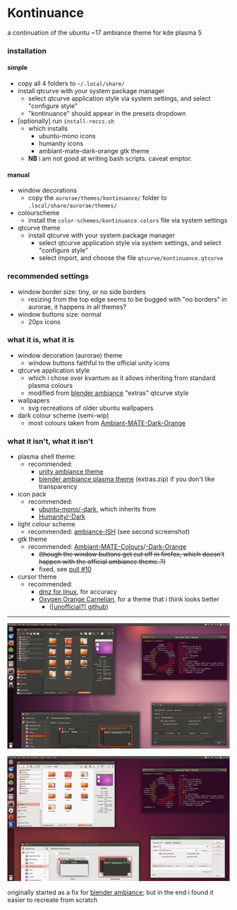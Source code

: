 # Kontinuance

a continuation of the ubuntu ~17 ambiance theme for kde plasma 5

### installation
#### simple
* copy all 4 folders to `~/.local/share/`
* install qtcurve with your system package manager
	* select qtcurve application style via system settings, and select "configure style"
	* "kontinuance" should appear in the presets dropdown
* [optionally] run `install-reccs.sh`
	* which installs
		* ubuntu-mono icons
		* humanity icons
		* ambiant-mate-dark-orange gtk theme
	* **NB** i am not good at writing bash scripts. caveat emptor.
#### manual
* window decorations
	* copy the `aurorae/themes/kontinuance/` folder to `.local/share/aurorae/themes/`
* colourscheme
	* install the `color-schemes/kontinuance.colors` file via system settings
* qtcurve theme
	* install qtcurve with your system package manager
		* select qtcurve application style via system settings, and select "configure style"
		* select import, and choose the file `qtcurve/kontinuance.qtcurve`

### recommended settings
* window border size: tiny, or no side borders
	* resizing from the top edge seems to be bugged with "no borders" in aurorae, it happens in all themes?
* window buttons size: normal
	* 20px icons

### what it is, what it is
* window decoration (aurorae) theme
	* window buttons faithful to the official unity icons
* qtcurve application style
	* which i chose over kvantum as it allows inheriting from standard plasma colours
	* modified from [blender ambiance](https://www.pling.com/p/1136954) "extras" qtcurve style
* wallpapers
	* svg recreations of older ubuntu wallpapers
* dark colour scheme (semi-wip)
	* most colours taken from [Ambiant-MATE-Dark-Orange](https://github.com/lah7/Ambiant-MATE-Colours#installation)

### what it isn't, what it isn't
* plasma shell theme:
	* recommended:
		* [unity ambiance theme](https://www.pling.com/p/998797/)
		* [blender ambiance plasma theme](https://store.kde.org/p/1136954/) (extras.zip) if you don't like transparency
* icon pack
	* recommended:
		* [ubuntu-mono/-dark](https://ubuntu.pkgs.org/18.04/ubuntu-main-amd64/ubuntu-mono_16.10+18.04.20180421.1-0ubuntu1_all.deb.html), which inherits from
		* [Humanity/-Dark](https://ubuntu.pkgs.org/18.04/ubuntu-main-amd64/humanity-icon-theme_0.6.15_all.deb.html)
* light colour scheme
	* recommended: [ambiance-ISH](https://store.kde.org/p/1001434/) (see second screenshot)
* gtk theme
	* recommended: [Ambiant-MATE-Colours](https://github.com/lah7/Ambiant-MATE-Colours)/[-Dark-Orange](https://github.com/lah7/Ambiant-MATE-Colours#installation)
		* ~~(though the window buttons get cut off in firefox, which doesn't happen with the official ambiance theme..?)~~
		* fixed, see [pull #10](https://github.com/lah7/Ambiant-MATE/pull/10)
* cursor theme
	* recommended:
		* [dmz for linux](https://store.kde.org/p/1829660), for accuracy
		* [Oxygen Orange Carnelian](https://www.deviantart.com/lavalon/art/Oxygen-Cursors-76614092), for a theme that i think looks better
			* ([[unofficial?] github](https://github.com/wo2ni/Oxygen-Cursors))

---

![preview image](./.github/preview-1.png)

![preview image - light mode](./.github/preview-2.png)

originally started as a fix for [blender ambiance](https://www.pling.com/p/1136954); but in the end i found it easier to recreate from scratch
